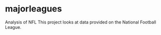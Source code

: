 # majorleagues
Analysis of NFL
This project looks at data provided on the National Football League.
